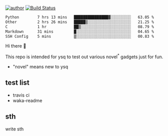 [![author](https://img.shields.io/badge/author-ysq-green)](https://github.com/Yang-Shiqin)
[![Build Status](https://app.travis-ci.com/Yang-Shiqin/testall.svg?branch=main)](https://app.travis-ci.com/Yang-Shiqin/testall)

<!--START_SECTION:waka-->

```txt
Python        7 hrs 13 mins   ███████████████▓░░░░░░░░░   63.05 %
Other         2 hrs 26 mins   █████▒░░░░░░░░░░░░░░░░░░░   21.25 %
C             1 hr            ██▒░░░░░░░░░░░░░░░░░░░░░░   08.79 %
Markdown      31 mins         █░░░░░░░░░░░░░░░░░░░░░░░░   04.65 %
SSH Config    5 mins          ▒░░░░░░░░░░░░░░░░░░░░░░░░   00.83 %
```

<!--END_SECTION:waka-->

Hi there 👋

This repo is intended for ysq to test out various novel<sup>*</sup> gadgets just for fun.

- "novel" means new to ysq

## test list
- travis ci
- waka-readme


## sth
write sth

